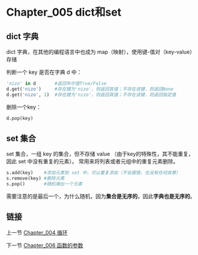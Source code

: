 # Chapter_005   dict和set

## dict 字典

dict 字典，在其他的编程语言中也成为 map（映射），使用键-值对（key-value）存储

判断一个 key 是否在字典 d 中：
```Python
'nizo' in d       #返回布尔值True/False
d.get('nizo')     #存在键为'nizo'，则返回其值；不存在该键，则返回None
d.get('nizo', 1)  #存在键为'nizo'，则返回其值；不存在该键，则返回指定值
```

删除一个key：
```Python
d.pop(key)
```


## set 集合

set 集合，一组 key 的集合，但不存储 value （由于key的特殊性，其不能重复，因此 set 中没有重复的元素）。
常用来将列表或者元组中的重复元素删除。
```Python
s.add(key)    #添加元素到 set 中，可以重复添加（不会报错，也没有任何效果）
s.remove(key) #删除元素
s.pop()       #随机弹出一个元素
```

需要注意的是最后一个，为什么随机，因为**集合是无序的**，因此**字典也是无序的**。


## 链接

上一节 [Chapter_004 循环](https://github.com/nizo2010/Study_Python_lxf/blob/master/Chapter_005.md "Chapter_004 循环")

下一节 [Chapter_006 函数的参数](https://github.com/nizo2010/Study_Python_lxf/blob/master/Chapter_005.md "Chapter_006 函数的参数")
